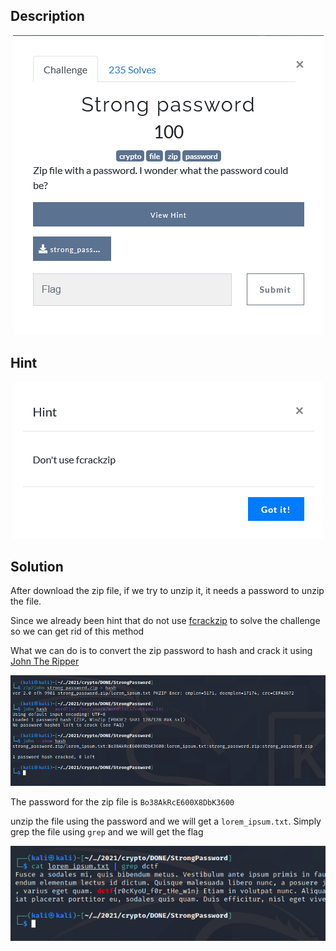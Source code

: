 ## Description

<p align="center">
<img src="Image/image-20210518084553762.png">
</p>

## Hint
<p align="center">
<img src="Image/image-20210518084813229.png">
</p>

## Solution
After download the zip file, if we try to unzip it, it needs a password to unzip the file.

Since we already been hint that do not use [fcrackzip](https://github.com/hyc/fcrackzip) to solve the challenge so we can get rid of this method

What we can do is to convert the zip password to hash and crack it using [John The Ripper](https://en.wikipedia.org/wiki/John_the_Ripper)

<p align="center">
<img src="Image/image-20210518085314879.png">
</p>

The password for the zip file is `Bo38AkRcE600X8DbK3600`

unzip the file using the password and we will get a `lorem_ipsum.txt`. Simply grep the file using `grep` and we will get the flag

<p align="center">
<img src="Image/image-20210518085441819.png">
</p>
